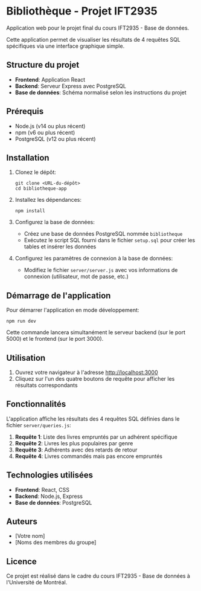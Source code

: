 # Bibliothèque - Projet IFT2935

Application web pour le projet final du cours IFT2935 - Base de données.

Cette application permet de visualiser les résultats de 4 requêtes SQL spécifiques via une interface graphique simple.

## Structure du projet

- **Frontend**: Application React
- **Backend**: Serveur Express avec PostgreSQL
- **Base de données**: Schéma normalisé selon les instructions du projet

## Prérequis

- Node.js (v14 ou plus récent)
- npm (v6 ou plus récent)
- PostgreSQL (v12 ou plus récent)

## Installation

1. Clonez le dépôt:
   ```
   git clone <URL-du-dépôt>
   cd bibliotheque-app
   ```

2. Installez les dépendances:
   ```
   npm install
   ```

3. Configurez la base de données:
   - Créez une base de données PostgreSQL nommée `bibliotheque`
   - Exécutez le script SQL fourni dans le fichier `setup.sql` pour créer les tables et insérer les données

4. Configurez les paramètres de connexion à la base de données:
   - Modifiez le fichier `server/server.js` avec vos informations de connexion (utilisateur, mot de passe, etc.)

## Démarrage de l'application

Pour démarrer l'application en mode développement:

```
npm run dev
```

Cette commande lancera simultanément le serveur backend (sur le port 5000) et le frontend (sur le port 3000).

## Utilisation

1. Ouvrez votre navigateur à l'adresse [http://localhost:3000](http://localhost:3000)
2. Cliquez sur l'un des quatre boutons de requête pour afficher les résultats correspondants

## Fonctionnalités

L'application affiche les résultats des 4 requêtes SQL définies dans le fichier `server/queries.js`:

1. **Requête 1**: Liste des livres empruntés par un adhérent spécifique
2. **Requête 2**: Livres les plus populaires par genre
3. **Requête 3**: Adhérents avec des retards de retour
4. **Requête 4**: Livres commandés mais pas encore empruntés

## Technologies utilisées

- **Frontend**: React, CSS
- **Backend**: Node.js, Express
- **Base de données**: PostgreSQL

## Auteurs

- [Votre nom]
- [Noms des membres du groupe]

## Licence

Ce projet est réalisé dans le cadre du cours IFT2935 - Base de données à l'Université de Montréal.